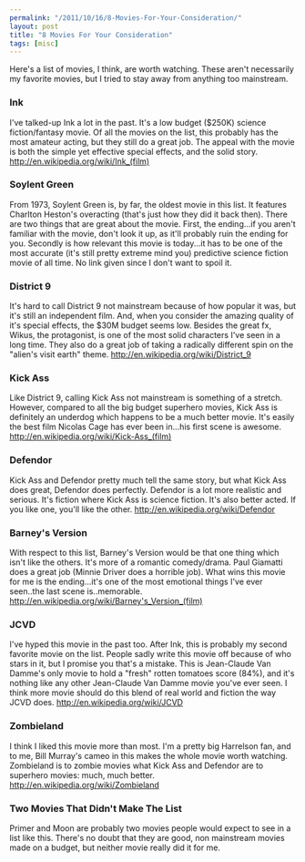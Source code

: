 ```yaml
---
permalink: "/2011/10/16/8-Movies-For-Your-Consideration/"
layout: post
title: "8 Movies For Your Consideration"
tags: [misc]
---
```


Here's a list of movies, I think, are worth watching. These aren't necessarily my favorite movies, but I tried to stay away from anything too mainstream.

### Ink
I've talked-up Ink a lot in the past. It's a low budget ($250K) science fiction/fantasy movie. Of all the movies on the list, this probably has the most amateur acting, but they still do a great job. The appeal with the movie is both the simple yet effective special effects, and the solid story. <http://en.wikipedia.org/wiki/Ink_(film)>

### Soylent Green
From 1973, Soylent Green is, by far, the oldest movie in this list. It features Charlton Heston's overacting (that's just how they did it back then). There are two things that are great about the movie. First, the ending...if you aren't familiar with the movie, don't look it up, as it'll probably ruin the ending for you. Secondly is how relevant this movie is today...it has to be one of the most accurate (it's still pretty extreme mind you) predictive science fiction movie of all time. No link given since I don't want to spoil it.

### District 9
It's hard to call District 9 not mainstream because of how popular it was, but it's still an independent film. And, when you consider the amazing quality of it's special effects, the $30M budget seems low. Besides the great fx, Wikus, the protagonist, is one of the most solid characters I've seen in a long time. They also do a great job of taking a radically different spin on the "alien's visit earth" theme. <http://en.wikipedia.org/wiki/District_9>

### Kick Ass
Like District 9, calling Kick Ass not mainstream is something of a stretch. However, compared to all the big budget superhero movies, Kick Ass is definitely an underdog which happens to be a much better movie. It's easily the best film Nicolas Cage has ever been in...his first scene is awesome. <http://en.wikipedia.org/wiki/Kick-Ass_(film)>

### Defendor
Kick Ass and Defendor pretty much tell the same story, but what Kick Ass does great, Defendor does perfectly. Defendor is a lot more realistic and serious. It's fiction where Kick Ass is science fiction. It's also better acted. If you like one, you'll like the other. <http://en.wikipedia.org/wiki/Defendor>

### Barney's Version
With respect to this list, Barney's Version would be that one thing which isn't like the others. It's more of a romantic comedy/drama. Paul Giamatti does a great job (Minnie Driver does a horrible job). What wins this movie for me is the ending...it's one of the most emotional things I've ever seen..the last scene is..memorable. <http://en.wikipedia.org/wiki/Barney's_Version_(film)>

### JCVD
I've hyped this movie in the past too. After Ink, this is probably my second favorite movie on the list. People sadly write this movie off because of who stars in it, but I promise you that's a mistake. This is Jean-Claude Van Damme's only movie to hold a "fresh" rotten tomatoes score (84%), and it's nothing like any other Jean-Claude Van Damme movie you've ever seen. I think more movie should do this blend of real world and fiction the way JCVD does. <http://en.wikipedia.org/wiki/JCVD>

### Zombieland
I think I liked this movie more than most. I'm a pretty big Harrelson fan, and to me, Bill Murray's cameo in this makes the whole movie worth watching. Zombieland is to zombie movies what Kick Ass and Defendor are to superhero movies: much, much better. <http://en.wikipedia.org/wiki/Zombieland>


### Two Movies That Didn't Make The List
Primer and Moon are probably two movies people would expect to see in a list like this. There's no doubt that they are good, non mainstream movies made on a budget, but neither movie really did it for me.

